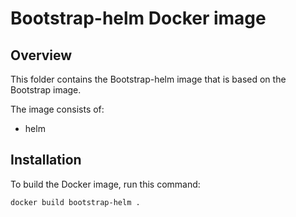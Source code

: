 # Bootstrap-helm Docker image

## Overview

This folder contains the Bootstrap-helm image that is based on the Bootstrap image.

The image consists of:

- helm

## Installation

To build the Docker image, run this command:

```bash
docker build bootstrap-helm .
```
